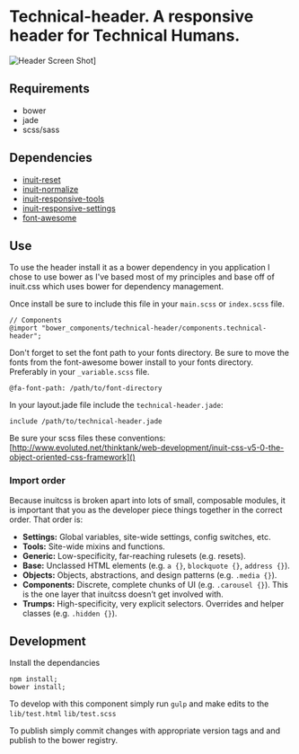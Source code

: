 # Technical-header. A responsive header for Technical Humans.
![Header Screen Shot](https://cloud.githubusercontent.com/assets/5528612/5929652/a775f6c0-a63a-11e4-8c05-c0e05a9e17e8.png)]
## Requirements

 - bower
 - jade
 - scss/sass

## Dependencies

 - [inuit-reset](https://github.com/inuitcss/generic.reset)
 - [inuit-normalize](https://github.com/inuitcss/generic.normalize)
 - [inuit-responsive-tools](https://github.com/inuitcss/tools.responsive)
 - [inuit-responsive-settings](https://github.com/inuitcss/settings.responsive)
 - [font-awesome](https://github.com/FortAwesome/Font-Awesome)

## Use
To use the header install it as a bower dependency in you application
I chose to use bower as I've based most of my principles and base off of inuit.css which uses bower for dependency management.

Once install be sure to include this file in your `main.scss` or `index.scss` file.

```
// Components
@import "bower_components/technical-header/components.technical-header";

```

Don't forget to set the font path to your fonts directory. Be sure to move the fonts from the font-awesome bower install to your fonts directory. Preferably in your `_variable.scss` file.

```
@fa-font-path: /path/to/font-directory
```

In your layout.jade file include the `technical-header.jade`:

```
include /path/to/technical-header.jade
```

Be sure your scss files these conventions:
[http://www.evoluted.net/thinktank/web-development/inuit-css-v5-0-the-object-oriented-css-framework]()

### Import order

Because inuitcss is broken apart into lots of small, composable modules, it is
important that you as the developer piece things together in the correct order.
That order is:

* **Settings:** Global variables, site-wide settings, config switches, etc.
* **Tools:** Site-wide mixins and functions.
* **Generic:** Low-specificity, far-reaching rulesets (e.g. resets).
* **Base:** Unclassed HTML elements (e.g. `a {}`, `blockquote {}`, `address {}`).
* **Objects:** Objects, abstractions, and design patterns (e.g. `.media {}`).
* **Components:** Discrete, complete chunks of UI (e.g. `.carousel {}`). This is the one layer that inuitcss doesn’t get involved with.
* **Trumps:** High-specificity, very explicit selectors. Overrides and helper
  classes (e.g. `.hidden {}`).

## Development
Install the dependancies

```
npm install;
bower install;
```

To develop with this component simply run `gulp` and make edits to the `lib/test.html` `lib/test.scss`

To publish simply commit changes with appropriate version tags and and publish to the bower registry.
